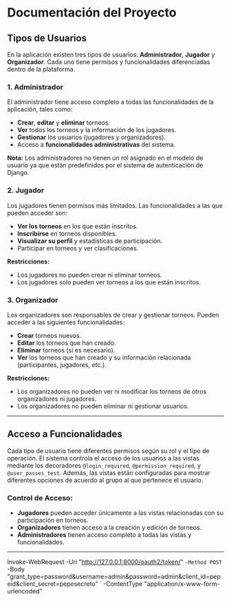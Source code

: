 # Documentación del Proyecto

## Tipos de Usuarios

En la aplicación existen tres tipos de usuarios: **Administrador**, **Jugador** y **Organizador**. Cada uno tiene permisos y funcionalidades diferenciadas dentro de la plataforma.

### 1. **Administrador**
   El administrador tiene acceso completo a todas las funcionalidades de la aplicación, tales como:
   - **Crear**, **editar** y **eliminar** torneos.
   - **Ver** todos los torneos y la información de los jugadores.
   - **Gestionar** los usuarios (jugadores y organizadores).
   - Acceso a **funcionalidades administrativas** del sistema.
   
   **Nota:** Los administradores no tienen un rol asignado en el modelo de usuario ya que están predefinidos por el sistema de autenticación de Django.

### 2. **Jugador**
   Los jugadores tienen permisos más limitados. Las funcionalidades a las que pueden acceder son:
   - **Ver los torneos** en los que están inscritos.
   - **Inscribirse** en torneos disponibles.
   - **Visualizar su perfil** y estadísticas de participación.
   - Participar en torneos y ver clasificaciones.
   
   **Restricciones:**
   - Los jugadores no pueden crear ni eliminar torneos.
   - Los jugadores solo pueden ver torneos a los que están inscritos.

### 3. **Organizador**
   Los organizadores son responsables de crear y gestionar torneos. Pueden acceder a las siguientes funcionalidades:
   - **Crear** torneos nuevos.
   - **Editar** los torneos que han creado.
   - **Eliminar** torneos (si es necesario).
   - **Ver** los torneos que han creado y su información relacionada (participantes, jugadores, etc.).
   
   **Restricciones:**
   - Los organizadores no pueden ver ni modificar los torneos de otros organizadores ni jugadores.
   - Los organizadores no pueden eliminar ni gestionar usuarios.

---

## Acceso a Funcionalidades

Cada tipo de usuario tiene diferentes permisos según su rol y el tipo de operación. El sistema controla el acceso de los usuarios a las vistas mediante los decoradores `@login_required`, `@permission_required`, y `@user_passes_test`. Además, las vistas están configuradas para mostrar diferentes opciones de acuerdo al grupo al que pertenece el usuario.

### Control de Acceso:
- **Jugadores** pueden acceder únicamente a las vistas relacionadas con su participación en torneos.
- **Organizadores** tienen acceso a la creación y edición de torneos.
- **Administradores** tienen acceso completo a todas las vistas y funcionalidades.

---



Invoke-WebRequest -Uri "http://127.0.0.1:8000/oauth2/token/" `
                  -Method POST `
                  -Body "grant_type=password&username=admin&password=admin&client_id=pepeid&client_secret=pepesecreto" `
                  -ContentType "application/x-www-form-urlencoded"
